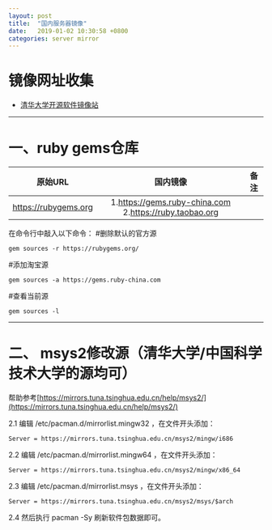 ```yaml
---
layout: post
title:  "国内服务器镜像"
date:   2019-01-02 10:30:58 +0800
categories: server mirror
---
```


# 镜像网址收集
- [清华大学开源软件镜像站](https://mirrors.tuna.tsinghua.edu.cn/)

----------------
# 一、ruby gems仓库

原始URL|国内镜像|备注
:-:|:-:|:-:
https://rubygems.org|1.https://gems.ruby-china.com 2.https://ruby.taobao.org|

在命令行中敲入以下命令：
#删除默认的官方源
```
gem sources -r https://rubygems.org/
```
#添加淘宝源
```
gem sources -a https://gems.ruby-china.com
```
#查看当前源
```
gem sources -l
```

----------------
# 二、 msys2修改源（清华大学/中国科学技术大学的源均可）
帮助参考[https://mirrors.tuna.tsinghua.edu.cn/help/msys2/](https://mirrors.tuna.tsinghua.edu.cn/help/msys2/)

2.1 编辑 /etc/pacman.d/mirrorlist.mingw32 ，在文件开头添加：
```
Server = https://mirrors.tuna.tsinghua.edu.cn/msys2/mingw/i686
```
2.2 编辑 /etc/pacman.d/mirrorlist.mingw64 ，在文件开头添加：
```
Server = https://mirrors.tuna.tsinghua.edu.cn/msys2/mingw/x86_64
```
2.3 编辑 /etc/pacman.d/mirrorlist.msys ，在文件开头添加：
```
Server = https://mirrors.tuna.tsinghua.edu.cn/msys2/msys/$arch
```
2.4 然后执行 pacman -Sy 刷新软件包数据即可。
